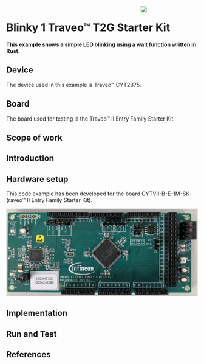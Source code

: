 <img src="./Images/ifx-logo-600.gif" align="right" width="150" />  

#  Blinky 1 Traveo™ T2G Starter Kit
**This example shows a simple LED blinking using a wait function written in Rust.**

## Device  
The device used in this example is Traveo™ CYT2B75.

## Board  
The board used for testing is the Traveo™ II Entry Family Starter Kit.

## Scope of work  

## Introduction  

## Hardware setup  
This code example has been developed for the board CYTVII-B-E-1M-SK (raveo™ II Entry Family Starter Kit).

<img src="./media/traveo-ii-entryfamily-starterkit.jpg" width="800" />

## Implementation

## Run and Test

## References
